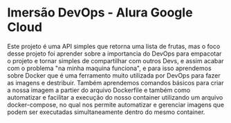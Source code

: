 # Imersão DevOps - Alura Google Cloud

Este projeto é uma API simples que retorna uma lista de frutas, mas o foco desse projeto foi aprender sobre a importancia do DevOps para empacotar o projeto e tornar simples de compartilhar com outros Devs, e assim acabar com o problema "na minha maquina funciona", e para isso aprendemos sobre Docker que é uma ferramento muito utilizada por DevOps para fazer as imagens e destribuir. Também aprendemos comandos básicos para criar a nossa imagem a partier do arquivo Dockerfile e também como automatizar e facilitar a execução do nosso container utilizando um arquivo docker-compose, no qual nos permite automatizar e gerenciar imagens que podem ser executadas simultaneamente dentro do mesmo container.
